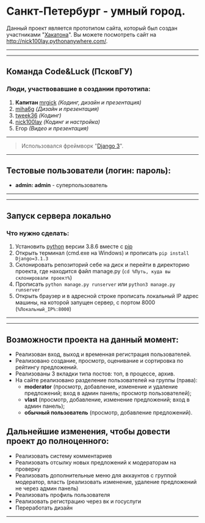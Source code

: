 # Санкт-Петербург - умный город.
Данный проект является прототипом сайта, который был создан участниками "<a href="https://hacklife.fun/">Хакатона</a>".
Вы можете посмотреть сайт на http://nick100lay.pythonanywhere.com/.
***

***
## Команда Code&Luck (ПсковГУ)
### Люди, участвовавшие в создании прототипа:
1. <b>Капитан </b><a href="https://github.com/mrgick/">mrgick</a> <i>(Кодинг, дизайн и презентация)</i>
2. <a href="https://github.com/miha6g/">miha6g</a> <i>(Дизайн и презентация)</i>
3. <a href="https://github.com/tweek36/">tweek36</a> <i>(Кодинг)</i>
4. <a href="https://github.com/nick100lay/">nick100lay</a> <i>(Кодинг и настройка)</i>
5. <a>Егор</a> <i>(Видео и презентация)</i>
***

>Использовался фреймворк "<a href="https://www.djangoproject.com/">Django 3</a>".

***
## Тестовые пользователи (логин: пароль):
* <b>admin: admin</b> - суперпользователь
***

***
## Запуск сервера локально
### Что нужно сделать:
1. Установить <a href="https://www.python.org/">python</a> версии 3.8.6 вместе с <a href="https://pypi.org/project/pip/">pip</a>
2. Открыть терминал (cmd.exe на Windows) и прописать `pip install Django=3.1.3` 
3. Склонировать репозиторий себе на диск и перейти в директорию проекта, где находится файл manage.py (`cd %Путь, куда вы склонировали проект%`)  
4. Прописать `python manage.py runserver` или `python3 manage.py runserver`
5. Открыть браузер и в адресной строке прописать локальный IP адрес машины, на которой запущен сервер, с портом 8000 (`%Локальный_IP%:8000`)
***

***
## Возможности проекта на данный момент:
* Реализован вход, выход и временная регистрация пользователей.
* Реализовано создание, просмотр, оценивание и сортировка по рейтингу предложений.
* Реализованы 3 вкладки типа постов: топ, в процессе, архив.
* На сайте реализовано разделение пользователей на группы (права):
  * <b>moderator</b> (просмотр, добавление, изменение и удаление предложений; вход в админ панель; просмотр пользователей);
  * <b>vlast</b> (просмотр, добавление, изменение предложений; вход в админ панель); 
  * <b>обычный пользователь</b> (просмотр, добавление предложений).

## Дальнейшие изменения, чтобы довести проект до полноценного:
* Реализовать систему комментариев
* Реализовать отсылку новых предложений к модераторам на проверку
* Реализовать дополнительные меню для аккаунтов с группой модератор, власть (реализовать изменение, удаление предложений не через админ панель)
* Реализовать профиль пользователя
* Реализовать регистрацию через вк и госуслуги
* Переработать дизайн
***
